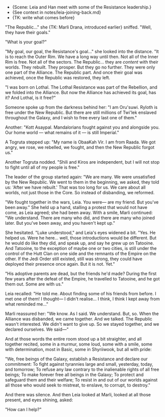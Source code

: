 - {Scene: Leia and Han meet with some of the Resistance leadership.}
- {See context in notes/leia-joining-back.md}
- {TK: write what comes before}

"The Republic…" she {TK: Marli Drana, introduced earlier} sniffed. "Well, they
have their goals."

"What is your goal?"

"My goal, our goal, the Resistance's goal…" she looked into the distance. "It
is to reach the Outer Rim. We have a long way until then. Not all of the Inner
Rim is free. Not all of the sectors. The Republic… they are _content_ with
their worlds. They rebuilt. They prosper. But they go no further. They were
only one part of the Alliance. The Republic part. And once their goal was
achieved, once the Republic was restored, they left.

"I was born on Lothal. The Lothal Resistance was part of the Rebellion, and we
folded into the Alliance. But now the Alliance has achieved its goal, has it?
And Lothal, is it free?"

Someone spoke up from the darkness behind her: "I am Oru'suwi. Ryloth is free
under the New Republic. But there are still millions of Twi'lek enslaved
throughout the Galaxy, and I wish to free every last one of them."

Another: "Kott Asaypal. Mandalorians fought against you and alongside you. Our
home world — what remains of it — is still Imperial."

A Togruta stepped up: "My name is ObaaKah Vir. I am from Raada. We got angry,
we rose, we rebelled, we fought, and then the New Republic forgot us."

Another Togruta nodded. "Shili and Kiros are independent, but I will not stop
to fight until all of my people is free."

The leader of the group started again: "We are many. We were unsatisfied by the
New Republic. We went to them in the beginning, we asked, they told us: 'After
we have rebuilt.' That was too long for us. We care about all worlds, not just
those in the Core. So instead of disbanding, we reformed.

"We fought together in the wars, Leia. You were— are my friend. But you've been
away." She held up a hand, stalling a protest that would not have come, as Leia
agreed; she had been away. With a smile, Marli continued: "We understand. There
are many who did, and there are many who joined later. But you've been away,
and you haven't kept up."

She hesitated. "Luke understood," and Leia's eyes widened a bit. "Yes. He
helped us. Were he here… well, those introductions would be different. But he
would do like they did, and speak up, and say he grew up on Tatooine. And
Tatooine, to the exception of maybe one or two cities, is still under the
control of the Hutt Clan on one side and the remnants of the Empire on the
other. If the Jedi Order still existed, still was strong, they could have
deployed their presence once again. But it is not. Yet."

"His adoptive parents are dead, but the friends he'd made? During the first few
years after the defeat of the Empire, he travelled to Tatooine, and he got them
out. Some are with us."

Leia recalled: "He told me. About finding some of his friends from before. I
met one of them! I thought— I didn't realise… I think, I think I kept away from
what reminded me…"

Marli reassured her: "We know. As I said. We understand. But, so. When the
Alliance was disbanded, we came together. And we talked. The Republic wasn't
interested. We didn't want to give up. So we stayed together, and we declared
ourselves. We said—"

And at those words the entire room stood up a bit straighter, and all together
recited, some in a murmur, some loud, some with a smile, some with
determination, most in Basic, some in Shyriiwook, but all with pride:

"We, free beings of the Galaxy, establish a Resistance and declare our
commitment: To fight against tyrannies large and small, yesterday, today, and
tomorrow; To refuse any law contrary to the inalienable rights of all free
beings; To make forever free all beings in the Galaxy; To protect and safeguard
them and their welfare; To resist in and out of our worlds against all those
who would seek to mistreat, to enslave, to corrupt, to destroy."

And there was silence. And then Leia looked at Marli, looked at all those
present, and eyes shining, asked:

"How can I help?"
